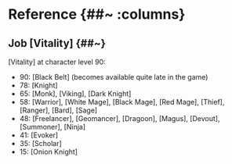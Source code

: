 # Reference {##~ :columns}





## Job [Vitality] {##~}

[Vitality] at character level 90:
* 90: [Black Belt] (becomes available quite late in the game)
* 78: [Knight]
* 65: [Monk], [Viking], [Dark Knight]
* 58: [Warrior], [White Mage], [Black Mage], [Red Mage], [Thief], [Ranger], [Bard], [Sage]
* 48: [Freelancer], [Geomancer], [Dragoon], [Magus], [Devout], [Summoner], [Ninja]
* 41: [Evoker]
* 35: [Scholar]
* 15: [Onion Knight]